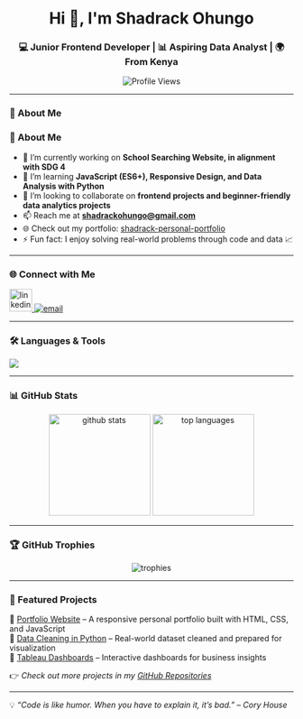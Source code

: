 <h1 align="center">Hi 👋, I'm Shadrack Ohungo</h1>
<h3 align="center">💻 Junior Frontend Developer | 📊 Aspiring Data Analyst | 🌍 From Kenya</h3>

<p align="center">
  <img src="https://komarev.com/ghpvc/?username=lux254&label=Profile%20Views&color=0e75b6&style=flat" alt="Profile Views" />
</p>

---

### 🚀 About Me  
### 🚀 About Me  
- 🔭 I’m currently working on **School Searching Website, in alignment with SDG 4**  
- 🌱 I’m learning **JavaScript (ES6+), Responsive Design, and Data Analysis with Python**  
- 👯 I’m looking to collaborate on **frontend projects and beginner-friendly data analytics projects**  
- 📫 Reach me at **shadrackohungo@gmail.com**  
- 🌐 Check out my portfolio: [shadrack-personal-portfolio](https://lux254.github.io/shadrack-personal-portfolio/)  
- ⚡ Fun fact: I enjoy solving real-world problems through code and data 📈  

---

### 🌐 Connect with Me  
<p align="left">
<a href="https://linkedin.com/in/shadrack-omondi-30071a1a4" target="blank">
  <img src="https://skillicons.dev/icons?i=linkedin" alt="linkedin" height="40"/>
</a>
<a href="mailto:shadrackohungo@gmail.com" target="blank">
  <img src="https://img.shields.io/badge/Email-D14836?style=for-the-badge&logo=gmail&logoColor=white" alt="email"/>
</a>
</p>

---

### 🛠️ Languages & Tools  
<p align="left">
  <img src="https://skillicons.dev/icons?i=html,css,javascript,python,mysql,git" />
</p>

---

### 📊 GitHub Stats  
<p align="center">
  <img src="https://github-readme-stats.vercel.app/api?username=lux254&show_icons=true&theme=radical" alt="github stats" height="180"/>
  <img src="https://github-readme-stats.vercel.app/api/top-langs/?username=lux254&layout=compact&theme=radical" alt="top languages" height="180"/>
</p>

---

### 🏆 GitHub Trophies  
<p align="center">
  <img src="https://github-profile-trophy.vercel.app/?username=lux254&theme=onedark&margin-w=15&margin-h=15" alt="trophies"/>
</p>

---

### 📂 Featured Projects  
🔹 [Portfolio Website](#) – A responsive personal portfolio built with HTML, CSS, and JavaScript  
🔹 [Data Cleaning in Python](#) – Real-world dataset cleaned and prepared for visualization  
🔹 [Tableau Dashboards](#) – Interactive dashboards for business insights  

👉 *Check out more projects in my [GitHub Repositories](https://github.com/lux254?tab=repositories)*  

---

💡 *“Code is like humor. When you have to explain it, it’s bad.” – Cory House*

